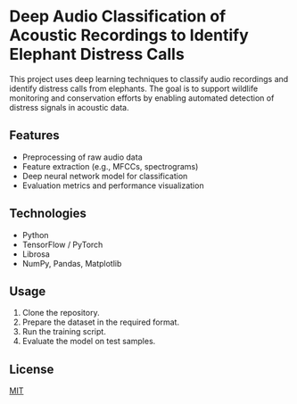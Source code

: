 # Deep Audio Classification of Acoustic Recordings to Identify Elephant Distress Calls

This project uses deep learning techniques to classify audio recordings and identify distress calls from elephants. The goal is to support wildlife monitoring and conservation efforts by enabling automated detection of distress signals in acoustic data.

## Features
- Preprocessing of raw audio data
- Feature extraction (e.g., MFCCs, spectrograms)
- Deep neural network model for classification
- Evaluation metrics and performance visualization

## Technologies
- Python
- TensorFlow / PyTorch
- Librosa
- NumPy, Pandas, Matplotlib

## Usage
1. Clone the repository.
2. Prepare the dataset in the required format.
3. Run the training script.
4. Evaluate the model on test samples.

## License
[MIT](LICENSE)
